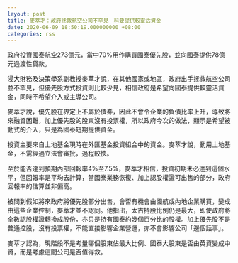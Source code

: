```yaml
---
layout: post
title: 麥萃才：政府拯救航空公司不罕見　料要提供較靈活資金
date: 2020-06-09 18:50:19.000000000 +08:00
categories: rss
---
```


政府投資國泰航空273億元，當中70%用作購買國泰優先股，並向國泰提供78億元過渡性貸款。

浸大財務及決策學系副教授麥萃才說，在其他國家或地區，政府出手拯救航空公司並不罕見，但優先股方式投資則比較少見，相信政府是希望向國泰提供較靈活資金，同時不希望介入或主導公司。

麥萃才說，優先股在界定上不屬於債券，因此不會令企業的負債比率上升，導致將來融資困難，加上優先股的股東沒有投票權，所以政府今次的做法，顯示是希望被動式的介入，只是為國泰短期提供資金。

投資主要來自土地基金現時在外匯基金投資組合中的資金。麥萃才說，動用土地基金，不需經過立法會審批，過程較快。

至於能否達到預期內部回報率4%至7.5%，麥萃才相信，投資初期未必達到這個水平，但回報率是平均去計算，當國泰業務恢復、加上認股權證可出售的部分，政府回報率的估算並非偏高。

被問到假如將來政府將優先股部分出售，會否有機會由國航或內地企業購買，變成由這些企業控制，麥萃才並不認同。他指出，太古持股比例仍是最大，即使政府將全數認股權證轉換成股份，亦只是持有國泰約幾個百分比的股權。加上優先股不是普通控股，沒有投票權，不能直接影響企業營運，亦不會影響公司「邊個話事」。

麥萃才認為，現階段不是考量哪個股東佔最大比例、國泰大股東是否由英資變成中資，而是考慮這間公司是否值得救。
